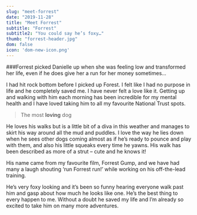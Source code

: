 ```yaml
---
slug: "meet-forrest"
date: "2019-11-28"
title: "Meet Forrest"
subtitle: "Forrest"
subtitle2: "You could say he’s foxy…"
thumb: "forrest-header.jpg"
dom: false
icon: 'dom-new-icon.png'
---
```


###Forrest picked Danielle up when she was feeling low and transformed her life, even if he does give her a run for her money sometimes… 

I had hit rock bottom before I picked up Forest. I felt like I had no purpose in life and he completely saved me. I have never felt a love like it. Getting up and walking with him each morning has been incredible for my mental health and I have loved taking him to all my favourite National Trust spots. 

> The most **loving** dog

He loves his walks but is a little bit of a diva in this weather and manages to skirt his way around all the mud and puddles. I love the way he lies down when he sees other dogs coming almost as if he’s ready to pounce and play with them, and also his little squeaks every time he yawns. His walk has been described as more of a strut – cute and he knows it! 

His name came from my favourite film, Forrest Gump, and we have had many a laugh shouting ‘run Forrest run!’ while working on his off-the-lead training. 

He’s very foxy looking and it’s been so funny hearing everyone walk past him and gasp about how much he looks like one. He’s the best thing to every happen to me. Without a doubt he saved my life and I’m already so excited to take him on many more adventures. 
